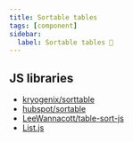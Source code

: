 ```yaml
---
title: Sortable tables
tags: [component]
sidebar:
  label: Sortable tables 🚷
---
```


## JS libraries

- [kryogenix/sorttable](https://www.kryogenix.org/code/browser/sorttable/)
- [hubspot/sortable](https://github.hubspot.com/sortable/docs/welcome/)
- [LeeWannacott/table-sort-js](https://github.com/LeeWannacott/table-sort-js)
- [List.js](https://listjs.com/examples/table/)
